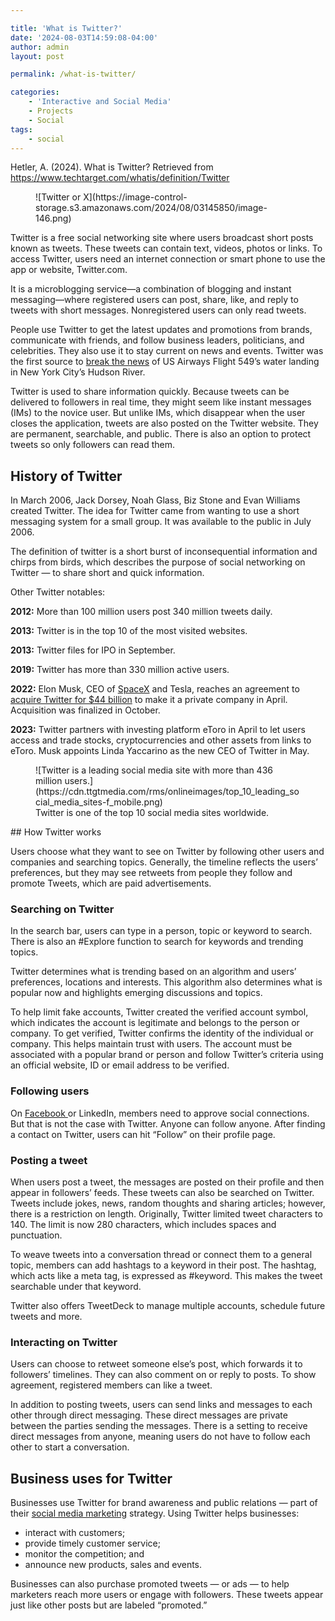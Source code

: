 ```yaml
---

title: 'What is Twitter?'
date: '2024-08-03T14:59:08-04:00'
author: admin
layout: post

permalink: /what-is-twitter/

categories:
    - 'Interactive and Social Media'
    - Projects
    - Social
tags:
    - social
---
```


Hetler, A. (2024). What is Twitter? Retrieved from https://www.techtarget.com/whatis/definition/Twitter

<div class="wp-block-image"><figure class="aligncenter size-full">![Twitter or X](https://image-control-storage.s3.amazonaws.com/2024/08/03145850/image-146.png)</figure></div>Twitter is a free social networking site where users broadcast short posts known as tweets. These tweets can contain text, videos, photos or links. To access Twitter, users need an internet connection or smart phone to use the app or website, Twitter.com.

It is a microblogging service—a combination of blogging and instant messaging—where registered users can post, share, like, and reply to tweets with short messages. Nonregistered users can only read tweets.

People use Twitter to get the latest updates and promotions from brands<span style="box-sizing: border-box; margin: 0px; padding: 0px;">, communicate with friends, and follow business leaders, politicians, and celebrities. They also use it to stay current on news and events. Twitter was the first source to [break the news](https://www.poynter.org/reporting-editing/2015/today-in-media-history-2009-hudson-river-crash-landing-photo-sent-with-twitter/) of US Airways Flight 549’s water landing</span> in New York City’s Hudson River.

Twitter is used to share information quickly. Because tweets can be delivered to followers in real time, they might seem like instant messages (IMs) to the novice user. But unlike IMs, which disappear when the user closes the application, tweets are also posted on the Twitter website. They are permanent, searchable, and public. There is also an option to protect tweets so only followers can read them.

## History of Twitter

In March 2006, Jack Dorsey, Noah Glass, Biz Stone and Evan Williams created Twitter. The idea for Twitter came from wanting to use a short messaging system for a small group. It was available to the public in July 2006.

The definition of twitter is a short burst of inconsequential information and chirps from birds, which describes the purpose of social networking on Twitter — to share short and quick information.

Other Twitter notables:

**2012:** More than 100 million users post 340 million tweets daily.

**2013:** Twitter is in the top 10 of the most visited websites.

**2013:** Twitter files for IPO in September.

**2019:** Twitter has more than 330 million active users.

**2022:** Elon Musk, CEO of [SpaceX](https://www.techtarget.com/whatis/definition/SpaceX) and Tesla, reaches an agreement to [acquire Twitter for $44 billion](https://www.techtarget.com/searchcio/news/252516452/Elon-Musk-poised-to-disrupt-social-media-industry) to make it a private company in April. Acquisition was finalized in October.

**2023:** Twitter partners with investing platform eToro in April to let users access and trade stocks, cryptocurrencies and other assets from links to eToro. Musk appoints Linda Yaccarino as the new CEO of Twitter in May.

<div class="wp-block-image"><figure class="aligncenter">![Twitter is a leading social media site with more than 436 million users.](https://cdn.ttgtmedia.com/rms/onlineimages/top_10_leading_social_media_sites-f_mobile.png)<figcaption class="wp-element-caption">Twitter is one of the top 10 social media sites worldwide.</figcaption></figure></div>## How Twitter works

Users choose what they want to see on Twitter by following other users and companies and searching topics. Generally, the timeline reflects the users’ preferences, but they may see retweets from people they follow and promote Tweets, which are paid advertisements.

### Searching on Twitter

In the search bar, users can type in a person, topic or keyword to search. There is also an #Explore function to search for keywords and trending topics.

Twitter determines what is trending based on an algorithm and users’ preferences, locations and interests. This algorithm also determines what is popular now and highlights emerging discussions and topics.

To help limit fake accounts, Twitter created the verified account symbol, which indicates the account is legitimate and belongs to the person or company. To get verified, Twitter confirms the identity of the individual or company. This helps maintain trust with users. The account must be associated with a popular brand or person and follow Twitter’s criteria using an official website, ID or email address to be verified.

### Following users

On [Facebook ](https://www.techtarget.com/whatis/definition/Facebook)or LinkedIn, members need to approve social connections. But that is not the case with Twitter. Anyone can follow anyone. After finding a contact on Twitter, users can hit “Follow” on their profile page.

### Posting a tweet

When users post a tweet, the messages are posted on their profile and then appear in followers’ feeds. These tweets can also be searched on Twitter. Tweets include jokes, news, random thoughts and sharing articles; however, there is a restriction on length. Originally, Twitter limited tweet characters to 140. The limit is now 280 characters, which includes spaces and punctuation.

To weave tweets into a conversation thread or connect them to a general topic, members can add hashtags to a keyword in their post. The hashtag, which acts like a meta tag, is expressed as #keyword. This makes the tweet searchable under that keyword.

Twitter also offers TweetDeck to manage multiple accounts, schedule future tweets and more.

### Interacting on Twitter

Users can choose to retweet someone else’s post, which forwards it to followers’ timelines. They can also comment on or reply to posts. To show agreement, registered members can like a tweet.

In addition to posting tweets, users can send links and messages to each other through direct messaging. These direct messages are private between the parties sending the messages. There is a setting to receive direct messages from anyone, meaning users do not have to follow each other to start a conversation.

## Business uses for Twitter

Businesses use Twitter for brand awareness and public relations — part of their [social media marketing](https://www.techtarget.com/whatis/definition/social-media-marketing-SMM) strategy. Using Twitter helps businesses:

- interact with customers;
- provide timely customer service;
- monitor the competition; and
- announce new products, sales and events.

Businesses can also purchase promoted tweets — or ads — to help marketers reach more users or engage with followers. These tweets appear just like other posts but are labeled “promoted.”